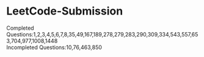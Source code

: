 # LeetCode-Submission

Completed Questions:1,2,3,4,5,6,7,8,35,49,167,189,278,279,283,290,309,334,543,557,653,704,977,1008,1448  
Incompleted Questions:10,76,463,850
